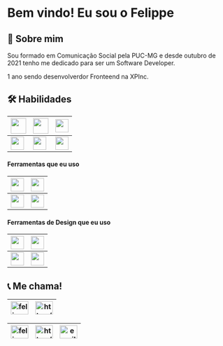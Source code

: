 # Bem vindo! Eu sou o Felippe
## 🚀 Sobre mim
Sou formado em Comunicação Social pela PUC-MG e desde outubro de 2021 tenho me dedicado para ser um Software Developer.

1 ano sendo desenvolverdor Fronteend na XPInc.

## 🛠 Habilidades

| <img height="35px" src="https://cdn.svgporn.com/logos/html-5.svg"> | <img height="35px" src="https://cdn.svgporn.com/logos/css-3.svg"> | <img height="30px" src="https://cdn.svgporn.com/logos/react.svg"> |
|-------|-------|-------|
| <img height="30px" src="https://cdn.svgporn.com/logos/bootstrap.svg"> | <img height="30px" src="https://cdn.svgporn.com/logos/npm.svg"> | <img height="30px" src="https://cdn.svgporn.com/logos/javascript.svg"> |

#### Ferramentas que eu uso

| <img height="30px" src="https://cdn.svgporn.com/logos/git-icon.svg"> | <img height="30px" src="https://cdn.svgporn.com/logos/visual-studio-code.svg"> |
|-------|-------|
| <img height="30px" src="https://www.svgrepo.com/show/327408/logo-vercel.svg"> | <img height="30px" src="https://cdn.svgporn.com/logos/terminal.svg"> |

#### Ferramentas de Design que eu uso

| <img height="30px" src="https://cdn.svgporn.com/logos/figma.svg"> | <img height="30px" src="https://cdn.worldvectorlogo.com/logos/adobe-xd.svg"> |
|-------|-------|
| <img height="30px" src="https://cdn.worldvectorlogo.com/logos/adobe-illustrator-cc-2019.svg"> | <img height="30px" src="https://cdn.worldvectorlogo.com/logos/photoshop-cc-4.svg"> |

## 📞 Me chama!

| <a href="https://twitter.com/felippeassuncao" target="blank"><img align="center" src="https://raw.githubusercontent.com/rahuldkjain/github-profile-readme-generator/master/src/images/icons/Social/twitter.svg" alt="felippeassuncao" height="30" width="40" /></a> | <a href="https://linkedin.com/in/https://www.linkedin.com/in/felippe-fernandes-6111b1117/" target="blank"><img align="center" src="https://raw.githubusercontent.com/rahuldkjain/github-profile-readme-generator/master/src/images/icons/Social/linked-in-alt.svg" alt="https://www.linkedin.com/in/felippe-fernandes-6111b1117/" height="30" width="40" /></a> |
|-------|-------|

| <a href="https://twitter.com/felippeassuncao" target="blank"><img align="center" src="https://raw.githubusercontent.com/rahuldkjain/github-profile-readme-generator/master/src/images/icons/Social/twitter.svg" alt="felippeassuncao" height="30" width="40" /></a> | <a href="https://linkedin.com/in/https://www.linkedin.com/in/felippe-fernandes-6111b1117/" target="blank"><img align="center" src="https://raw.githubusercontent.com/rahuldkjain/github-profile-readme-generator/master/src/images/icons/Social/linked-in-alt.svg" alt="https://www.linkedin.com/in/felippe-fernandes-6111b1117/" height="30" width="40" /></a> |  <a href="mailto:weslleyalmerindo2@gmail.com"><img src="https://seeklogo.com/images/G/gmail-logo-0B5D69FF48-seeklogo.com.png" alt="email" height="30" width="40" /></a> |
|-------|-------|-------|

